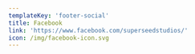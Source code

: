 ```yaml
---
templateKey: 'footer-social'
title: Facebook
link: 'https://www.facebook.com/superseedstudios/'
icon: /img/facebook-icon.svg
---
```

